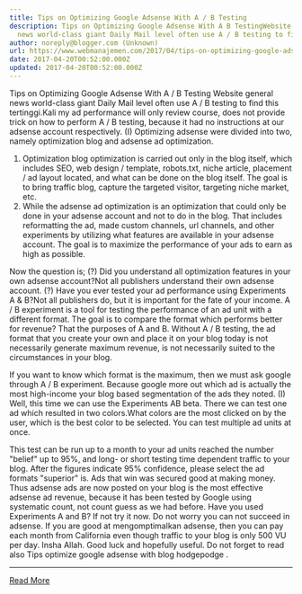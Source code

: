 ```yaml
---
title: Tips on Optimizing Google Adsense With A / B Testing
description: Tips on Optimizing Google Adsense With A B TestingWebsite general
  news world-class giant Daily Mail level often use A / B testing to find
author: noreply@blogger.com (Unknown)
url: https://www.webmanajemen.com/2017/04/tips-on-optimizing-google-adsense-with.html
date: 2017-04-20T00:52:00.000Z
updated: 2017-04-20T00:52:00.000Z
---
```


Tips on Optimizing Google Adsense With A / B Testing
Website general news world-class giant Daily Mail level often use A / B testing to find this tertinggi.Kali my ad performance will only review course, does not provide trick on how to perform A / B testing, because it had no instructions at our adsense account respectively.
(I) Optimizing adsense were divided into two, namely optimization blog and adsense ad optimization.
1. Optimization blog optimization is carried out only in the blog itself, which includes SEO, web design / template, robots.txt, niche article, placement / ad layout located, and what can be done on the blog itself. The goal is to bring traffic blog, capture the targeted visitor, targeting niche market, etc.
2. While the adsense ad optimization is an optimization that could only be done in your adsense account and not to do in the blog. That includes reformatting the ad, made custom channels, url channels, and other experiments by utilizing what features are available in your adsense account. The goal is to maximize the performance of your ads to earn as high as possible.



Now the question is;
(?) Did you understand all optimization features in your own adsense account?Not all publishers understand their own adsense account.
(?) Have you ever tested your ad performance using Experiments A & B?Not all publishers do, but it is important for the fate of your income.
A / B experiment is a tool for testing the performance of an ad unit with a different format. The goal is to compare the format which performs better for revenue? That the purposes of A and B.
Without A / B testing, the ad format that you create your own and place it on your blog today is not necessarily generate maximum revenue, is not necessarily suited to the circumstances in your blog.

If you want to know which format is the maximum, then we must ask google through A / B experiment. Because google more out which ad is actually the most high-income your blog based segmentation of the ads they noted.
(I) Well, this time we can use the Experiments AB beta. There we can test one ad which resulted in two colors.What colors are the most clicked on by the user, which is the best color to be selected. You can test multiple ad units at once.

This test can be run up to a month to your ad units reached the number "belief" up to 95%, and long- or short testing time dependent traffic to your blog. After the figures indicate 95% confidence, please select the ad formats "superior" is. Ads that win was secured good at making money.
Thus adsense ads are now posted on your blog is the most effective adsense ad revenue, because it has been tested by Google using systematic count, not count guess as we had before.
Have you used Experiments A and B? If not try it now. Do not worry you can not succeed in adsense. If you are good at mengomptimalkan adsense, then you can pay each month from California even though traffic to your blog is only 500 VU per day. Insha Allah.
Good luck and hopefully useful. Do not forget to read also Tips optimize google adsense with blog hodgepodge .<hr/> <a href="https://www.webmanajemen.com/2017/04/tips-on-optimizing-google-adsense-with.html" rel="follow" class="button" id="read-more">Read More</a>